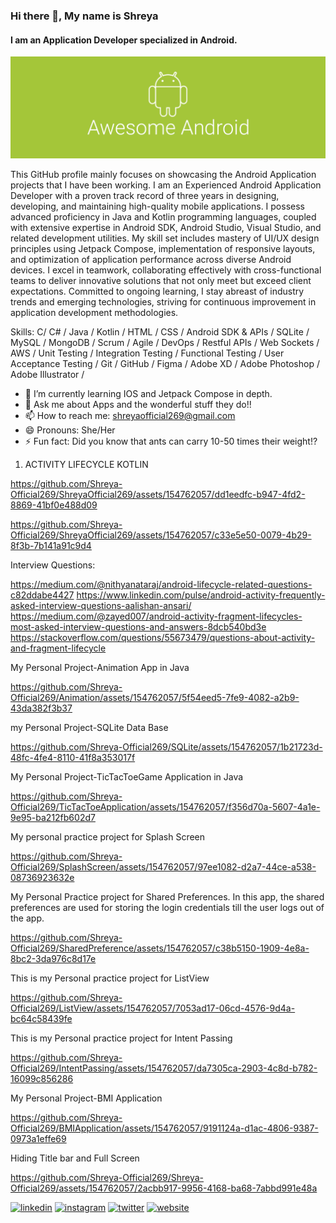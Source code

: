 ### Hi there 👋, My name is Shreya
#### I am an Application Developer specialized in Android.


![I am an Application Developer specialized in Android.](https://raw.githubusercontent.com/jstumpp/awesome-android/master/awesome-android.png)

This GitHub profile mainly focuses on showcasing the Android Application projects that I have been working. I am an Experienced Android Application Developer with a proven track record of three years in designing, developing, and maintaining high-quality mobile applications. I possess advanced proficiency in Java and Kotlin programming languages, coupled with extensive expertise in Android SDK, Android Studio, Visual Studio, and related development utilities. My skill set includes mastery of UI/UX design principles using Jetpack Compose, implementation of responsive layouts, and optimization of application performance across diverse Android devices. I excel in teamwork, collaborating effectively with cross-functional teams to deliver innovative solutions that not only meet but exceed client expectations. Committed to ongoing learning, I stay abreast of industry trends and emerging technologies, striving for continuous improvement in application development methodologies.

Skills: C/ C# / Java / Kotlin / HTML / CSS / Android SDK & APIs / SQLite / MySQL / MongoDB / Scrum / Agile / DevOps / Restful APIs / Web Sockets / AWS / Unit Testing / Integration Testing / Functional Testing / User Acceptance Testing / Git / GitHub / Figma / Adobe XD / Adobe Photoshop / Adobe Illustrator /

- 🌱 I’m currently learning IOS and Jetpack Compose in depth. 
- 💬 Ask me about Apps and the wonderful stuff they do!! 
- 📫 How to reach me: shreyaofficial269@gmail.com 
- 😄 Pronouns: She/Her 
- ⚡ Fun fact: Did you know that ants can carry 10-50 times their weight!? 

1. ACTIVITY LIFECYCLE KOTLIN



https://github.com/Shreya-Official269/ShreyaOfficial269/assets/154762057/dd1eedfc-b947-4fd2-8869-41bf0e488d09


https://github.com/Shreya-Official269/ShreyaOfficial269/assets/154762057/c33e5e50-0079-4b29-8f3b-7b141a91c9d4


Interview Questions:

https://medium.com/@nithyanataraj/android-lifecycle-related-questions-c82ddabe4427
https://www.linkedin.com/pulse/android-activity-frequently-asked-interview-questions-aalishan-ansari/
https://medium.com/@zayed007/android-activity-fragment-lifecycles-most-asked-interview-questions-and-answers-8dcb540bd3e
https://stackoverflow.com/questions/55673479/questions-about-activity-and-fragment-lifecycle










My Personal Project-Animation App in Java


https://github.com/Shreya-Official269/Animation/assets/154762057/5f54eed5-7fe9-4082-a2b9-43da382f3b37


my Personal Project-SQLite Data Base

https://github.com/Shreya-Official269/SQLite/assets/154762057/1b21723d-48fc-4fe4-8110-41f8a353017f



My Personal Project-TicTacToeGame Application in Java


https://github.com/Shreya-Official269/TicTacToeApplication/assets/154762057/f356d70a-5607-4a1e-9e95-ba212fb602d7



My personal practice project for Splash Screen


https://github.com/Shreya-Official269/SplashScreen/assets/154762057/97ee1082-d2a7-44ce-a538-08736923632e

My Personal Practice project for Shared Preferences.
In this app, the shared preferences are used for storing the login credentials till the user logs out of the app.




https://github.com/Shreya-Official269/SharedPreference/assets/154762057/c38b5150-1909-4e8a-8bc2-3da976c8d17e


This is my Personal practice project for ListView

https://github.com/Shreya-Official269/ListView/assets/154762057/7053ad17-06cd-4576-9d4a-bc64c58439fe



This is my Personal practice project for Intent Passing

https://github.com/Shreya-Official269/IntentPassing/assets/154762057/da7305ca-2903-4c8d-b782-16099c856286

My Personal Project-BMI Application

https://github.com/Shreya-Official269/BMIApplication/assets/154762057/9191124a-d1ac-4806-9387-0973a1effe69

Hiding Title bar and Full Screen 



https://github.com/Shreya-Official269/Shreya-Official269/assets/154762057/2acbb917-9956-4168-ba68-7abbd991e48a







[<img src='https://cdn.jsdelivr.net/npm/simple-icons@3.0.1/icons/linkedin.svg' alt='linkedin' height='40'>](https://www.linkedin.com/in/https://www.linkedin.com/in/shreya-kaduburi-7621782a6//)  [<img src='https://cdn.jsdelivr.net/npm/simple-icons@3.0.1/icons/instagram.svg' alt='instagram' height='40'>](https://www.instagram.com/https://www.instagram.com/kaduburi_shreya//)  [<img src='https://cdn.jsdelivr.net/npm/simple-icons@3.0.1/icons/twitter.svg' alt='twitter' height='40'>](https://twitter.com/https://twitter.com/Shreyakaduburi)  [<img src='https://cdn.jsdelivr.net/npm/simple-icons@3.0.1/icons/icloud.svg' alt='website' height='40'>](https://shreyadeveloperportfolio.my.canva.site/it-is-all-about-shreya-kaduburi-application-developer)  




